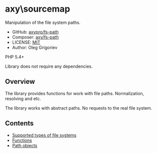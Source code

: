 # axy\sourcemap

Manipulation of the file system paths.

* GitHub: [axypro/fs-path](https://github.com/axypro/fs-path)
* Composer: [axy/fs-path](https://packagist.org/packages/axy/fs-path)
* LICENSE: [MIT](LICENSE)
* Author: Oleg Grigoriev

PHP 5.4+

Library does not require any dependencies.

## Overview

The library provides functions for work with file paths.
Normalization, resolving and etc.

The library works with abstract paths.
No requests to the real file system.

## Contents

* [Supported types of file systems](doc/types.md)
* [Functions](doc/functions.md)
* [Path objects](doc/path.md)
